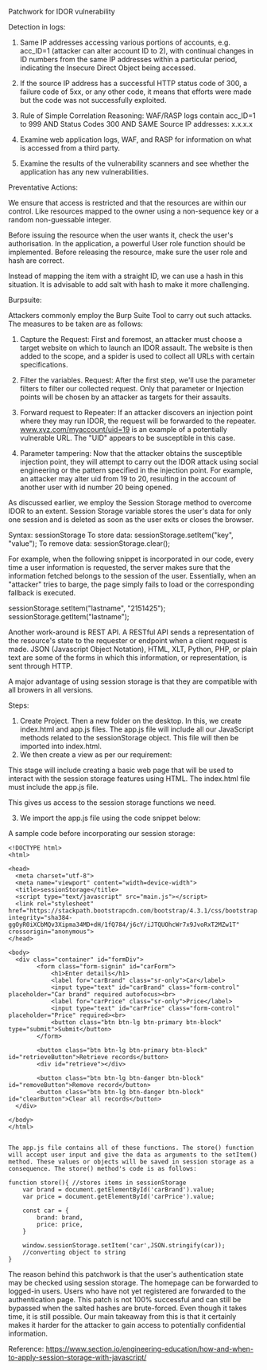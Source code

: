 Patchwork for IDOR vulnerability

Detection in logs:

1. Same IP addresses accessing various portions of accounts, e.g. acc_ID=1 (attacker can alter account ID to 2), with continual changes in ID numbers from the same IP addresses within a particular period, indicating the Insecure Direct Object being accessed. 

2. If the source IP address has a successful HTTP status code of 300, a failure code of 5xx, or any other code, it means that efforts were made but the code was not successfully exploited. 

3. Rule of Simple Correlation Reasoning: WAF/RASP logs contain acc_ID=1 to 999 AND Status Codes 300 AND SAME Source IP addresses: x.x.x.x 

4. Examine web application logs, WAF, and RASP for information on what is accessed from a third party. 

5. Examine the results of the vulnerability scanners and see whether the application has any new vulnerabilities.

Preventative Actions:

We ensure that access is restricted and that the resources are within our control. Like resources mapped to the owner using a non-sequence key or a random non-guessable integer. 

Before issuing the resource when the user wants it, check the user's authorisation. In the application, a powerful User role function should be implemented. Before releasing the resource, make sure the user role and hash are correct. 

Instead of mapping the item with a straight ID, we can use a hash in this situation. It is advisable to add salt with hash to make it more challenging.


Burpsuite:

Attackers commonly employ the Burp Suite Tool to carry out such attacks. The measures to be taken are as follows: 

1. Capture the Request: First and foremost, an attacker must choose a target website on which to launch an IDOR assault. The website is then added to the scope, and a spider is used to collect all URLs with certain specifications. 

2. Filter the variables. Request: After the first step, we'll use the parameter filters to filter our collected request. Only that parameter or Injection points will be chosen by an attacker as targets for their assaults.

3. Forward request to Repeater: If an attacker discovers an injection point where they may run IDOR, the request will be forwarded to the repeater. www.xyz.com/myaccount/uid=19 is an example of a potentially vulnerable URL. The "UID" appears to be susceptible in this case. 

4. Parameter tampering: Now that the attacker obtains the susceptible injection point, they will attempt to carry out the IDOR attack using social engineering or the pattern specified in the injection point. For example, an attacker may alter uid from 19 to 20, resulting in the account of another user with id number 20 being opened.

As discussed earlier, we employ the Session Storage method to overcome IDOR to an extent. Session Storage variable stores the user's data for only one session and is deleted as soon as the user exits or closes the browser.

Syntax: sessionStorage
To store data: sessionStorage.setItem("key", "value");
To remove data: sessionStorage.clear();

For example, when the following snippet is incorporated in our code, every time a user information is requested, the server makes sure that the information fetched belongs to the session of the user. Essentially, when an "attacker" tries to barge, the page simply fails to load or the corresponding fallback is executed. 

sessionStorage.setItem("lastname", "2151425");
sessionStorage.getItem("lastname");

Another work-around is REST API. A RESTful API sends a representation of the resource's state to the requester or endpoint when a client request is made. JSON (Javascript Object Notation), HTML, XLT, Python, PHP, or plain text are some of the forms in which this information, or representation, is sent through HTTP.

A major advantage of using session storage is that they are compatible with all browers in all versions.

Steps:

1. Create Project. Then a new folder on the desktop. In this, we create index.html and app.js files. The app.js file will include all our JavaScript methods related to the sessionStorage object. This file will then be imported into index.html.
2. We then create a view as per our requirement: 

This stage will include creating a basic web page that will be used to interact with the session storage features using HTML. The index.html file must include the app.js file. 

This gives us access to the session storage functions we need.

<link rel="stylesheet" href="https://stackpath.bootstrapcdn.com/bootstrap/4.3.1/css/bootstrap.min.css" integrity="sha384-ggOyR0iXCbMQv3Xipma34MD+abc/1fQ784/j6cY/iJTQUOhcWr7x9JvoRxT2MZw1T" crossorigin="anonymous">

3. We import the app.js file using the code snippet below:
  <script type="text/javascript" src="main.js"></script>

A sample code before incorporating our session storage:

```
<!DOCTYPE html>
<html>

<head>
  <meta charset="utf-8">
  <meta name="viewport" content="width=device-width">
  <title>sessionStorage</title>
  <script type="text/javascript" src="main.js"></script>
  <link rel="stylesheet" href="https://stackpath.bootstrapcdn.com/bootstrap/4.3.1/css/bootstrap.min.css" integrity="sha384-ggOyR0iXCbMQv3Xipma34MD+dH/1fQ784/j6cY/iJTQUOhcWr7x9JvoRxT2MZw1T" crossorigin="anonymous">
</head>

<body>
  <div class="container" id="formDiv">
        <form class="form-signin" id="carForm">
            <h1>Enter details</h1>
            <label for="carBrand" class="sr-only">Car</label>
            <input type="text" id="carBrand" class="form-control" placeholder="Car brand" required autofocus><br>
            <label for="carPrice" class="sr-only">Price</label>
            <input type="text" id="carPrice" class="form-control" placeholder="Price" required><br>
            <button class="btn btn-lg btn-primary btn-block" type="submit">Submit</button>
        </form>

        <button class="btn btn-lg btn-primary btn-block" id="retrieveButton">Retrieve records</button>
        <div id="retrieve"></div>

        <button class="btn btn-lg btn-danger btn-block" id="removeButton">Remove record</button>
        <button class="btn btn-lg btn-danger btn-block" id="clearButton">Clear all records</button>
  </div>

</body>
</html>


The app.js file contains all of these functions. The store() function will accept user input and give the data as arguments to the setItem() method. These values or objects will be saved in session storage as a consequence. The store() method's code is as follows:

function store(){ //stores items in sessionStorage
    var brand = document.getElementById('carBrand').value;
    var price = document.getElementById('carPrice').value;

    const car = {
        brand: brand,
        price: price,
    }

    window.sessionStorage.setItem('car',JSON.stringify(car));  
    //converting object to string
}
```

The reason behind this patchwork is that the user's authentication state may be checked using session storage. The homepage can be forwarded to logged-in users. Users who have not yet registered are forwarded to the authentication page. This patch is not 100% successful and can still be bypassed when the salted hashes are brute-forced. Even though it takes time, it is still possible. Our main takeaway from this is that it certainly makes it harder for the attacker to gain access to potentially confidential information.

Reference: https://www.section.io/engineering-education/how-and-when-to-apply-session-storage-with-javascript/
